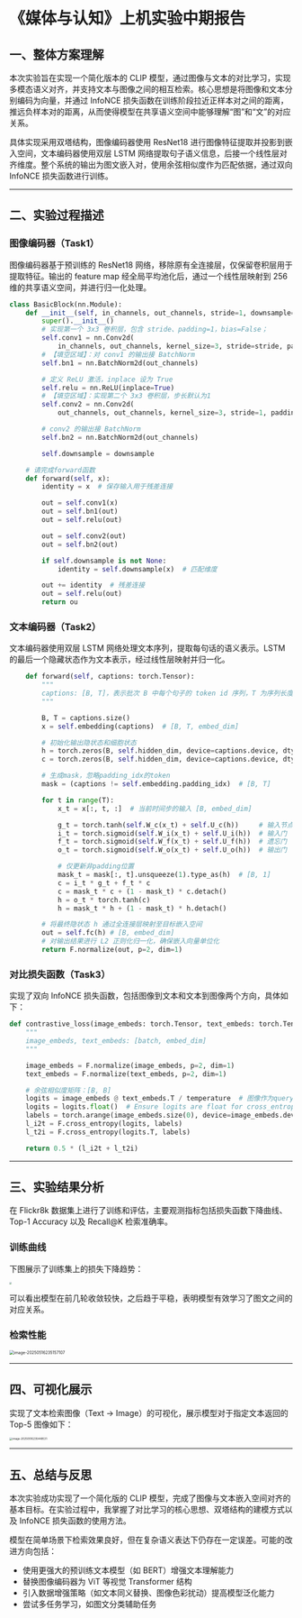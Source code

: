 # 《媒体与认知》上机实验中期报告

## 一、整体方案理解

本次实验旨在实现一个简化版本的 CLIP 模型，通过图像与文本的对比学习，实现多模态语义对齐，并支持文本与图像之间的相互检索。核心思想是将图像和文本分别编码为向量，并通过 InfoNCE 损失函数在训练阶段拉近正样本对之间的距离，推远负样本对的距离，从而使得模型在共享语义空间中能够理解“图”和“文”的对应关系。

具体实现采用双塔结构，图像编码器使用 ResNet18 进行图像特征提取并投影到嵌入空间，文本编码器使用双层 LSTM 网络提取句子语义信息，后接一个线性层对齐维度。整个系统的输出为图文嵌入对，使用余弦相似度作为匹配依据，通过双向 InfoNCE 损失函数进行训练。

------

## 二、实验过程描述

### 图像编码器（Task1）

图像编码器基于预训练的 ResNet18 网络，移除原有全连接层，仅保留卷积层用于提取特征。输出的 feature map 经全局平均池化后，通过一个线性层映射到 256 维的共享语义空间，并进行归一化处理。

```python
class BasicBlock(nn.Module):
    def __init__(self, in_channels, out_channels, stride=1, downsample=None):
        super().__init__()
        # 实现第一个 3x3 卷积层，包含 stride、padding=1，bias=False；
        self.conv1 = nn.Conv2d(
            in_channels, out_channels, kernel_size=3, stride=stride, padding=1, bias=False)
        # 【填空区域】：对 conv1 的输出接 BatchNorm
        self.bn1 = nn.BatchNorm2d(out_channels)

        # 定义 ReLU 激活，inplace 设为 True
        self.relu = nn.ReLU(inplace=True)
        # 【填空区域】：实现第二个 3x3 卷积层，步长默认为1
        self.conv2 = nn.Conv2d(
            out_channels, out_channels, kernel_size=3, stride=1, padding=1, bias=False)

        # conv2 的输出接 BatchNorm
        self.bn2 = nn.BatchNorm2d(out_channels)

        self.downsample = downsample

    # 请完成forward函数
    def forward(self, x):
        identity = x  # 保存输入用于残差连接

        out = self.conv1(x)
        out = self.bn1(out)
        out = self.relu(out)

        out = self.conv2(out)
        out = self.bn2(out)

        if self.downsample is not None:
            identity = self.downsample(x)  # 匹配维度

        out += identity  # 残差连接
        out = self.relu(out)
        return ou
```

### 文本编码器（Task2）

文本编码器使用双层 LSTM 网络处理文本序列，提取每句话的语义表示。LSTM 的最后一个隐藏状态作为文本表示，经过线性层映射并归一化。

```python
    def forward(self, captions: torch.Tensor):
        """
        captions: [B, T]，表示批次 B 中每个句子的 token id 序列，T 为序列长度。
        """

        B, T = captions.size()
        x = self.embedding(captions)  # [B, T, embed_dim]

        # 初始化输出隐状态和细胞状态
        h = torch.zeros(B, self.hidden_dim, device=captions.device, dtype=x.dtype)
        c = torch.zeros(B, self.hidden_dim, device=captions.device, dtype=x.dtype)

        # 生成mask，忽略padding_idx的token
        mask = (captions != self.embedding.padding_idx)  # [B, T]

        for t in range(T):
            x_t = x[:, t, :]  # 当前时间步的输入 [B, embed_dim]

            g_t = torch.tanh(self.W_c(x_t) + self.U_c(h))     # 输入节点
            i_t = torch.sigmoid(self.W_i(x_t) + self.U_i(h))  # 输入门
            f_t = torch.sigmoid(self.W_f(x_t) + self.U_f(h))  # 遗忘门
            o_t = torch.sigmoid(self.W_o(x_t) + self.U_o(h))  # 输出门

            # 仅更新非padding位置
            mask_t = mask[:, t].unsqueeze(1).type_as(h)  # [B, 1]
            c = i_t * g_t + f_t * c
            c = mask_t * c + (1 - mask_t) * c.detach()
            h = o_t * torch.tanh(c)
            h = mask_t * h + (1 - mask_t) * h.detach()

        # 将最终隐状态 h 通过全连接层映射至目标嵌入空间
        out = self.fc(h) # [B, embed_dim]
        # 对输出结果进行 L2 正则化归一化，确保嵌入向量单位化
        return F.normalize(out, p=2, dim=1)
```

### 对比损失函数（Task3）

实现了双向 InfoNCE 损失函数，包括图像到文本和文本到图像两个方向，具体如下：

```python
def contrastive_loss(image_embeds: torch.Tensor, text_embeds: torch.Tensor, temperature=0.07):
    """
    image_embeds, text_embeds: [batch, embed_dim]
    """

    image_embeds = F.normalize(image_embeds, p=2, dim=1)
    text_embeds = F.normalize(text_embeds, p=2, dim=1)

    # 余弦相似度矩阵：[B, B]
    logits = image_embeds @ text_embeds.T / temperature  # 图像作为query
    logits = logits.float()  # Ensure logits are float for cross_entropy
    labels = torch.arange(image_embeds.size(0), device=image_embeds.device)
    l_i2t = F.cross_entropy(logits, labels)
    l_t2i = F.cross_entropy(logits.T, labels)

    return 0.5 * (l_i2t + l_t2i)
```

------

## 三、实验结果分析

在 Flickr8k 数据集上进行了训练和评估，主要观测指标包括损失函数下降曲线、Top-1 Accuracy 以及 Recall@K 检索准确率。

### 训练曲线

下图展示了训练集上的损失下降趋势：

<img src="image-1.png" style="zoom: 25%;" />

可以看出模型在前几轮收敛较快，之后趋于平稳，表明模型有效学习了图文之间的对应关系。

### 检索性能

<img src="C:\Users\AdorN\AppData\Roaming\Typora\typora-user-images\image-20250516235157107.png" alt="image-20250516235157107" style="zoom:50%;" />

------

## 四、可视化展示

实现了文本检索图像（Text → Image）的可视化，展示模型对于指定文本返回的 Top-5 图像如下：

<img src="C:\Users\AdorN\AppData\Roaming\Typora\typora-user-images\image-20250516235448531.png" alt="image-20250516235448531" style="zoom: 33%;" />

------

## 五、总结与反思

本次实验成功实现了一个简化版的 CLIP 模型，完成了图像与文本嵌入空间对齐的基本目标。在实验过程中，我掌握了对比学习的核心思想、双塔结构的建模方式以及 InfoNCE 损失函数的使用方法。

模型在简单场景下检索效果良好，但在复杂语义表达下仍存在一定误差。可能的改进方向包括：

- 使用更强大的预训练文本模型（如 BERT）增强文本理解能力
- 替换图像编码器为 ViT 等视觉 Transformer 结构
- 引入数据增强策略（如文本同义替换、图像色彩扰动）提高模型泛化能力
- 尝试多任务学习，如图文分类辅助任务